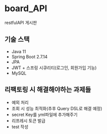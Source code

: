 # board_API
restfulAPI 게시판

## 기술 스택
- Java 11
- Spring Boot 2.7.14
- JPA
- JWT + 스프링 시큐리티(로그인, 회원가입 기능)
- MySQL

## 리팩토링 시 해결해야하는 과제들
- 예외 처리
- 조회 시 성능 최적화(추후 Query DSL로 해결 예정)
- secret Key를 yml파일에 추가해주기
- 리프레시 토큰 발급
- test 작성
  
